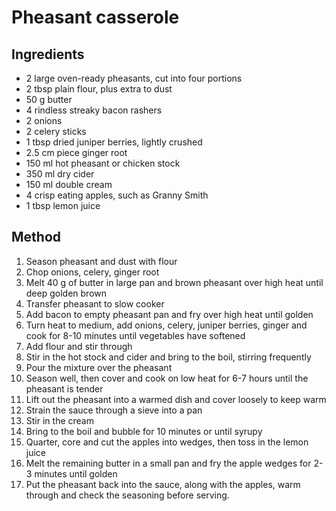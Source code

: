 # Pheasant casserole

## Ingredients

* 2 large oven-ready pheasants, cut into four portions
* 2 tbsp plain flour, plus extra to dust
* 50 g butter
* 4 rindless streaky bacon rashers
* 2 onions
* 2 celery sticks
* 1 tbsp dried juniper berries, lightly crushed
* 2.5 cm piece ginger root
* 150 ml hot pheasant or chicken stock
* 350 ml dry cider
* 150 ml double cream
* 4 crisp eating apples, such as Granny Smith
* 1 tbsp lemon juice

## Method

1. Season pheasant and dust with flour 
2. Chop onions, celery, ginger root
2. Melt 40 g of butter in large pan and brown pheasant over high heat until deep golden brown 
3. Transfer pheasant to slow cooker
4. Add bacon to empty pheasant pan and fry over high heat until golden 
5. Turn heat to medium, add onions, celery, juniper berries, ginger and cook for 8-10 minutes until vegetables have softened
6. Add flour and stir through
7. Stir in the hot stock and cider and bring to the boil, stirring frequently 
8. Pour the mixture over the pheasant
9. Season well, then cover and cook on low heat for 6-7 hours until the pheasant is tender
10. Lift out the pheasant into a warmed dish and cover loosely to keep warm 
11. Strain the sauce through a sieve into a pan 
12. Stir in the cream 
13. Bring to the boil and bubble for 10 minutes or until syrupy
14. Quarter, core and cut the apples into wedges, then toss in the lemon juice 
15. Melt the remaining butter in a small pan and fry the apple wedges for 2-3 minutes until golden 
16. Put the pheasant back into the sauce, along with the apples, warm through and check the seasoning before serving.
